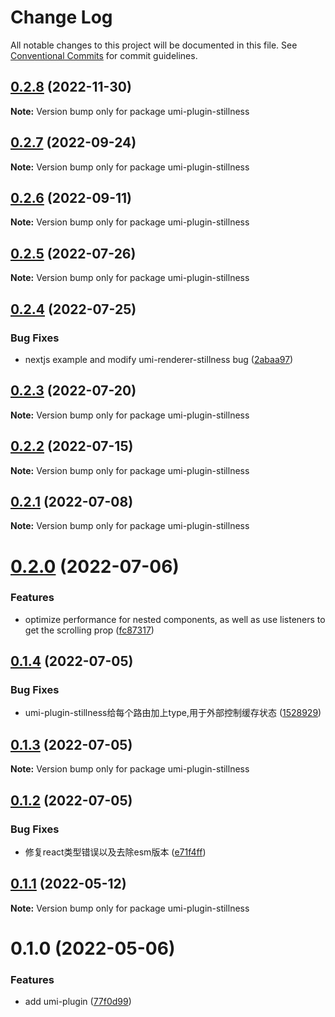 # Change Log

All notable changes to this project will be documented in this file.
See [Conventional Commits](https://conventionalcommits.org) for commit guidelines.

## [0.2.8](https://github.com/leomYili/react-stillness-component/compare/umi-plugin-stillness@0.2.7...umi-plugin-stillness@0.2.8) (2022-11-30)

**Note:** Version bump only for package umi-plugin-stillness





## [0.2.7](https://github.com/leomYili/react-stillness-component/compare/umi-plugin-stillness@0.2.6...umi-plugin-stillness@0.2.7) (2022-09-24)

**Note:** Version bump only for package umi-plugin-stillness





## [0.2.6](https://github.com/leomYili/react-stillness-component/compare/umi-plugin-stillness@0.2.5...umi-plugin-stillness@0.2.6) (2022-09-11)

**Note:** Version bump only for package umi-plugin-stillness





## [0.2.5](https://github.com/leomYili/react-stillness-component/compare/umi-plugin-stillness@0.2.4...umi-plugin-stillness@0.2.5) (2022-07-26)

**Note:** Version bump only for package umi-plugin-stillness





## [0.2.4](https://github.com/leomYili/react-stillness-component/compare/umi-plugin-stillness@0.2.3...umi-plugin-stillness@0.2.4) (2022-07-25)


### Bug Fixes

* nextjs example and modify umi-renderer-stillness bug ([2abaa97](https://github.com/leomYili/react-stillness-component/commit/2abaa9797a7656045193d3edc5cadeb77f21347f))





## [0.2.3](https://github.com/leomYili/react-stillness-component/compare/umi-plugin-stillness@0.2.2...umi-plugin-stillness@0.2.3) (2022-07-20)

**Note:** Version bump only for package umi-plugin-stillness





## [0.2.2](https://github.com/leomYili/react-stillness-component/compare/umi-plugin-stillness@0.2.1...umi-plugin-stillness@0.2.2) (2022-07-15)

**Note:** Version bump only for package umi-plugin-stillness





## [0.2.1](https://github.com/leomYili/react-stillness-component/compare/umi-plugin-stillness@0.2.0...umi-plugin-stillness@0.2.1) (2022-07-08)

**Note:** Version bump only for package umi-plugin-stillness





# [0.2.0](https://github.com/leomYili/react-stillness-component/compare/umi-plugin-stillness@0.1.4...umi-plugin-stillness@0.2.0) (2022-07-06)


### Features

* optimize performance for nested components, as well as use listeners to get the scrolling prop ([fc87317](https://github.com/leomYili/react-stillness-component/commit/fc87317ac39e77a7c6e2237d3e8423a309e644be))





## [0.1.4](https://github.com/leomYili/react-stillness-component/compare/umi-plugin-stillness@0.1.3...umi-plugin-stillness@0.1.4) (2022-07-05)


### Bug Fixes

* umi-plugin-stillness给每个路由加上type,用于外部控制缓存状态 ([1528929](https://github.com/leomYili/react-stillness-component/commit/15289290b1ae53549d10aa8bc2f0a453eb0e9798))





## [0.1.3](https://github.com/leomYili/react-stillness-component/compare/umi-plugin-stillness@0.1.2...umi-plugin-stillness@0.1.3) (2022-07-05)

**Note:** Version bump only for package umi-plugin-stillness





## [0.1.2](https://github.com/leomYili/react-stillness-component/compare/umi-plugin-stillness@0.1.1...umi-plugin-stillness@0.1.2) (2022-07-05)


### Bug Fixes

* 修复react类型错误以及去除esm版本 ([e71f4ff](https://github.com/leomYili/react-stillness-component/commit/e71f4ffb199c412785f51e5d609e98102376bef5))





## [0.1.1](https://github.com/leomYili/react-stillness-component/compare/umi-plugin-stillness@0.1.0...umi-plugin-stillness@0.1.1) (2022-05-12)

**Note:** Version bump only for package umi-plugin-stillness





# 0.1.0 (2022-05-06)


### Features

* add umi-plugin ([77f0d99](https://github.com/leomYili/react-stillness-component/commit/77f0d99bd41ce8949af831142821286fefaeecb1))
